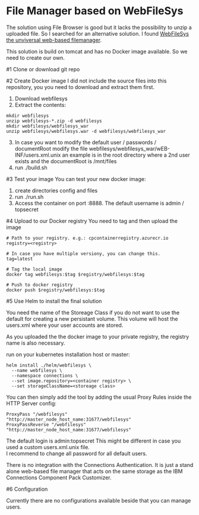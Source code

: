File Manager based on WebFileSys
================================

The solution using File Browser is good but it lacks the possibility to unzip a uploaded file. So I searched for an alternative solution.
I found [WebFileSys the unviversal web-based filemanager](http://www.webfilesys.de/webfilesys-home/index.html).

This solution is build on tomcat and has no Docker image available. So we need to create our own.

#1 Clone or download git repo


#2 Create Docker image
I did not include the source files into this repository, you you need to download and extract them first.

1. Download webfilesys 
2. Extract the contents:
```
mkdir webfilesys
unzip webfilesys-*.zip -d webfilesys
mkdir webfilesys/webfilesys_war
unzip webfilesys/webfilesys.war -d webfilesys/webfilesys_war

```
3. In case you want to modify the default user / passwords / documentRoot
modify the file webfilesys/webfilesys\_war/wEB-INF/users.xml.unix
an example is in the root directory where a 2nd user exists and the documentRoot is /mnt/files
4. run ./build.sh

#3 Test your image
You can test your new docker image:

1. create directories config and files
2. run ./run.sh
3. Access the container on port :8888. 
The default username is admin / topsecret

#4 Upload to our Docker registry
You need to tag and then upload the image
```
# Path to your registry. e.g.: cpcontainerregistry.azurecr.io
registry=<registry>

# In case you have multiple versiony, you can change this.
tag=latest 

# Tag the local image
docker tag webfilesys:$tag $registry/webfilesys:$tag

# Push to docker registry
docker push $registry/webfilesys:$tag

```

#5 Use Helm to install the final solution

You need the name of the Storeage Class if you do not want to use the default for creating a new persistant volume. This volume will host the  users.xml where your user accounts are stored.

As you uploaded the the docker image to your private registry, the registry name is also necessary.

run on your kubernetes installation host or master:

```
helm install ./helm/webfilesys \
  --name webfilesys \
  --namespace connections \
  --set image.repository=<container registry> \ 
  --set storageClassName=<storeage class>

```

You can then simply add the tool by adding the usual Proxy Rules inside the HTTP Server config:

```
ProxyPass "/webfilesys" "http://master_node_host_name:31677/webfilesys" 
ProxyPassReverse "/webfilesys" "http://master_node_host_name:31677/webfilesys"

```

The default login is admin:topsecret
This might be different in case you used a custom users.xml.unix file.  
I recommend to change all password for all default users. 

There is no integration with the Connections Authentication. It is just a stand alone web-based file manager that acts on the same storage as the IBM Connections Component Pack Customizer.

#6 Configuration

Currently there are no configurations available beside that you can manage users.


